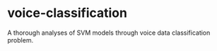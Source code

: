 # voice-classification
A thorough analyses of SVM models through voice data classification problem.
